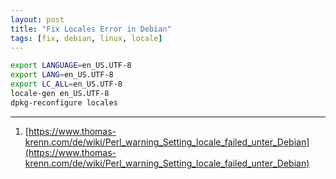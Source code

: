 ```yaml
---
layout: post
title: "Fix Locales Error in Debian"
tags: [fix, debian, linux, locale]
---
```


```bash
export LANGUAGE=en_US.UTF-8
export LANG=en_US.UTF-8
export LC_ALL=en_US.UTF-8
locale-gen en_US.UTF-8
dpkg-reconfigure locales
```

---
1. [https://www.thomas-krenn.com/de/wiki/Perl_warning_Setting_locale_failed_unter_Debian](https://www.thomas-krenn.com/de/wiki/Perl_warning_Setting_locale_failed_unter_Debian)
